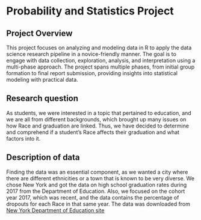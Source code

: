 # Probability and Statistics Project
## Project Overview
This project focuses on analyzing and modeling data in R to apply the data science research pipeline in a novice-friendly manner. The goal is to engage with data collection, exploration, analysis, and interpretation using a multi-phase approach. The project spans multiple phases, from initial group formation to final report submission, providing insights into statistical modeling with practical data.

## Research question
As students, we were interested in a topic that pertained to education, and we are all from different backgrounds, which brought up many issues on how Race and graduation are linked. Thus, we have decided to determine and comprehend if a student’s Race affects their graduation and what factors into it.

## Description of data
Finding the data was an essential component, as we wanted a city where there are different ethnicities or a town that is known to be very diverse. We chose New York and got the data on high school graduation rates during 2017 from the Department of Education. Also, we focused on the cohort year 2017, which was recent, and the data contains the percentage of dropouts for each Race in that same year.
The data was downloaded from [ New York Department of Education site](https://infohub.nyced.org/reports/academics/graduation-results)

